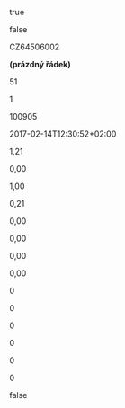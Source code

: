 true

false

CZ64506002

**\(prázdný řádek\)**

51

1

100905

2017-02-14T12:30:52+02:00

1,21

0,00

1,00

0,21

0,00

0,00

0,00

0,00

0

0

0

0

0

0

false

